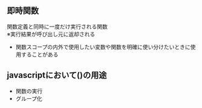 ## 即時関数
関数定義と同時に一度だけ実行される関数  
※実行結果が呼び出し元に返却される
- 関数スコープの内外で使用したい変数や関数を明確に使い分けたいときに使用することがある
## javascriptにおいて()の用途
- 関数の実行
- グループ化
